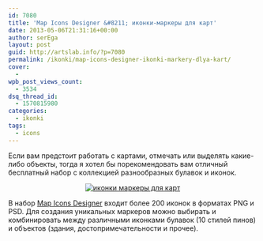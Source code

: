 ```yaml
---
id: 7080
title: 'Map Icons Designer &#8211; иконки-маркеры для карт'
date: 2013-05-06T21:31:16+00:00
author: serEga
layout: post
guid: http://artslab.info/?p=7080
permalink: /ikonki/map-icons-designer-ikonki-markery-dlya-kart/
cover:
  -
wpb_post_views_count:
  - 3534
dsq_thread_id:
  - 1570815980
categories:
  - ikonki
tags:
  - icons
---
```

Если вам предстоит работать с картами, отмечать или выделять какие-либо объекты, тогда я хотел бы порекомендовать вам отличный бесплатный набор с коллекцией разнообразных булавок и иконок.

<center>
  <a href="http://googledrive.com/host/0B9lHVSSSdxdxd0hjdUdmRzY3Tjg/map_icons.jpg"><img src="http://googledrive.com/host/0B9lHVSSSdxdxd0hjdUdmRzY3Tjg/map_icons-300x164.jpg" alt="иконки маркеры для карт" class="aligncenter size-medium wp-image-7081" srcset="http://googledrive.com/host/0B9lHVSSSdxdxd0hjdUdmRzY3Tjg/map_icons-300x164.jpg 300w, http://googledrive.com/host/0B9lHVSSSdxdxd0hjdUdmRzY3Tjg/map_icons-1024x560.jpg 1024w, http://googledrive.com/host/0B9lHVSSSdxdxd0hjdUdmRzY3Tjg/map_icons.jpg 1066w" sizes="(max-width: 300px) 100vw, 300px" /></a>
</center>

В набор [Map Icons Designer](http://www.webiconset.com/map-icons/) входит более 200 иконок в форматах PNG и PSD. Для создания уникальных маркеров можно выбирать и комбинировать между различными иконками булавок (10 стилей пинов) и объектов (здания, достопримечательности и прочее).